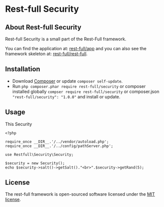 # Rest-full Security

## About Rest-full Security

Rest-full Security is a small part of the Rest-Full framework.

You can find the application at: [rest-full/app](https://github.com/rest-full/app) and you can also see the framework skeleton at: [rest-full/rest-full](https://github.com/rest-full/rest-full).

## Installation

* Download [Composer](https://getcomposer.org/doc/00-intro.md) or update `composer self-update`.
* Run `php composer.phar require rest-full/security` or composer installed globally `compser require rest-full/security` or composer.json `"rest-full/security": "1.0.0"` and install or update.

## Usage

This Security
```
<?php

require_once __DIR__.'/../vendor/autoload.php';
require_once __DIR__.'/../config/pathServer.php';

use Restfull\Security\Security;

$security = new Security();
echo $security->salt()->getSalt()."<br>".$security->getRand(5);
```
## License

The rest-full framework is open-sourced software licensed under the [MIT license](https://opensource.org/licenses/MIT).